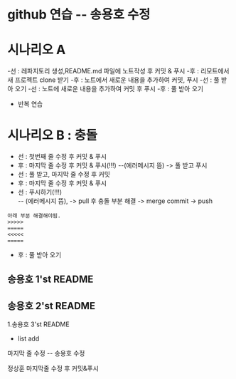 # github 연습 -- 송용호 수정

# 시나리오 A
-선 : 레파지토리 생성,README.md 파일에 노트작성  후 커밋 & 푸시
-후 : 리모트에서 새 프로젝트 clone 받기
-후 : 노트에서 새로운 내용을 추가하여 커밋, 푸시
-선 : 풀 받아 오기
-선 : 노트에 새로운 내용을 추가하여 커밋 후 푸시
-후 : 풀 받아 오기
- 반복 연습

# 시나리오 B : 충돌
- 선 : 첫번째 줄 수정 후 커밋 & 푸시
- 후 : 마지막 줄 수정 후 커밋 & 푸시(!!!) 
--(에러메시지 뜸) -> 풀 받고 푸시
- 선 : 풀 받고, 마지막 줄 수정 후 커밋
- 후 : 마지막 줄 수정 후 커밋 & 푸시
- 선 : 푸시하기(!!!)                    
-- (에러메시지 뜸), -> pull 후 충돌 부분 해결 -> merge commit -> push
```
아래 부분 해결해야됨.
>>>>>
=====
<<<<<
=====
```
- 후 : 풀 받아 오기

## 송용호 1'st README
## 송용호 2'st README


1.송용호 3'st README

- list add


마지막 줄 수정 -- 송용호 수정


정상훈 마지막줄 수정 후 커밋&푸시
